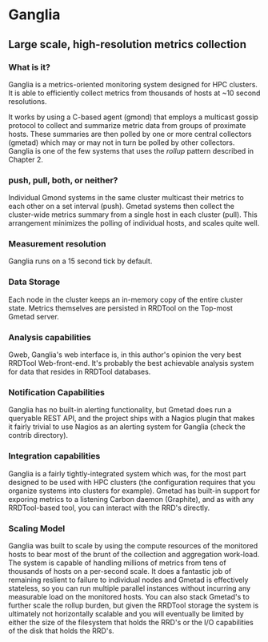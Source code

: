 # Ganglia

## Large scale, high-resolution metrics collection

### What is it? 
Ganglia is a metrics-oriented monitoring system designed for HPC clusters. It
is able to efficiently collect metrics from thousands of hosts at ~10 second
resolutions. 

It works by using a C-based agent (gmond) that employs a multicast gossip
protocol to collect and summarize metric data from groups of proximate hosts.
These summaries are then polled by one or more central collectors (gmetad)
which may or may not in turn be polled by other collectors. Ganglia is one of
the few systems that uses the *rollup* pattern described in Chapter 2.

### push, pull, both, or neither?
Individual Gmond systems in the same cluster multicast their metrics to each
other on a set interval (push). Gmetad systems then collect the cluster-wide
metrics summary from a single host in each cluster (pull). This arrangement
minimizes the polling of individual hosts, and scales quite well.

### Measurement resolution 
Ganglia runs on a 15 second tick by default. 

### Data Storage 
Each node in the cluster keeps an in-memory copy of the entire cluster state.
Metrics themselves are persisted in RRDTool on the Top-most Gmetad server.

### Analysis capabilities
Gweb, Ganglia's web interface is, in this author's opinion the very best
RRDTool Web-front-end. It's probably the best achievable analysis system for
data that resides in RRDTool databases. 

### Notification Capabilities
Ganglia has no built-in alerting functionality, but Gmetad does run a queryable
REST API, and the project ships with a Nagios plugin that makes it fairly
trivial to use Nagios as an alerting system for Ganglia (check the contrib
directory).

### Integration capabilities
Ganglia is a fairly tightly-integrated system which was, for the most part
designed to be used with HPC clusters (the configuration requires that you
organize systems into clusters for example). Gmetad has built-in support for
exporing metrics to a listening Carbon daemon (Graphite), and as with any
RRDTool-based tool, you can interact with the RRD's directly.

### Scaling Model

Ganglia was built to scale by using the compute resources of the monitored
hosts to bear most of the brunt of the collection and aggregation work-load.
The system is capable of handling millions of metrics from tens of thousands of
hosts on a per-second scale. It does a fantastic job of remaining reslient to
failure to individual nodes and Gmetad is effectively stateless, so you can run
multiple parallel instances without incurring any measurable load on the
monitored hosts. You can also stack Gmetad's to further scale the rollup
burden, but given the RRDTool storage the system is ultimately not horizontally
scalable and you will eventually be limited by either the size of the
filesystem that holds the RRD's or the I/O capabilities of the disk that holds
the RRD's.

